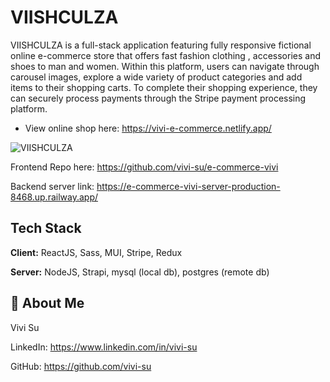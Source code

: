 
# VIISHCULZA

VIISHCULZA is a full-stack application featuring fully responsive fictional online e-commerce store that offers fast fashion clothing , accessories and shoes to man and women. Within this platform, users can navigate through carousel images, explore a wide variety of product categories and add items to their shopping carts. To complete their shopping experience, they can securely process payments through the Stripe payment processing platform.

- View online shop here: https://vivi-e-commerce.netlify.app/

![VIISHCULZA](https://github.com/vivi-su/e-commerce-vivi/assets/81454201/5ef8109d-801a-413a-acc9-4f8c77d7a643)

Frontend Repo here: https://github.com/vivi-su/e-commerce-vivi

Backend server link: https://e-commerce-vivi-server-production-8468.up.railway.app/

## Tech Stack

**Client:** ReactJS, Sass, MUI, Stripe, Redux

**Server:** NodeJS, Strapi, mysql (local db), postgres (remote db)

## 🍒 About Me

Vivi Su

LinkedIn: https://www.linkedin.com/in/vivi-su

GitHub: https://github.com/vivi-su
